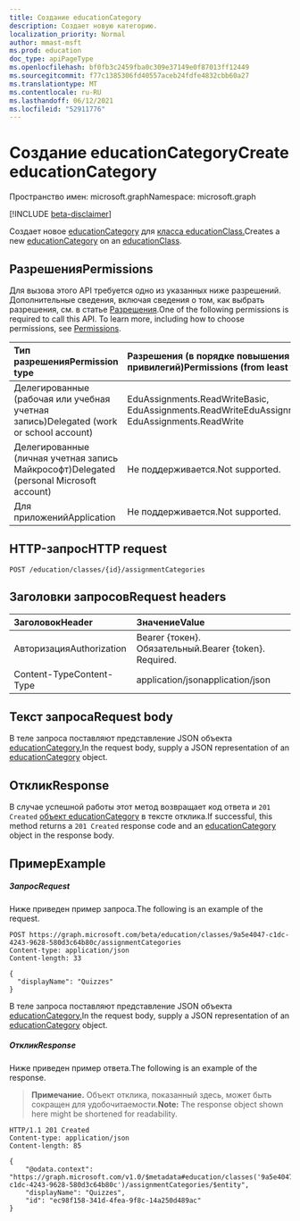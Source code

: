 ```yaml
---
title: Создание educationCategory
description: Создает новую категорию.
localization_priority: Normal
author: mmast-msft
ms.prod: education
doc_type: apiPageType
ms.openlocfilehash: bf0fb3c2459fba0c309e37149e0f87013ff12449
ms.sourcegitcommit: f77c1385306fd40557aceb24fdfe4832cbb60a27
ms.translationtype: MT
ms.contentlocale: ru-RU
ms.lasthandoff: 06/12/2021
ms.locfileid: "52911776"
---
```

# <a name="create-educationcategory"></a><span data-ttu-id="e207b-103">Создание educationCategory</span><span class="sxs-lookup"><span data-stu-id="e207b-103">Create educationCategory</span></span>

<span data-ttu-id="e207b-104">Пространство имен: microsoft.graph</span><span class="sxs-lookup"><span data-stu-id="e207b-104">Namespace: microsoft.graph</span></span>

[!INCLUDE [beta-disclaimer](../../includes/beta-disclaimer.md)]

<span data-ttu-id="e207b-105">Создает новое [educationCategory](../resources/educationcategory.md) для [класса educationClass.](../resources/educationclass.md)</span><span class="sxs-lookup"><span data-stu-id="e207b-105">Creates a new [educationCategory](../resources/educationcategory.md) on an [educationClass](../resources/educationclass.md).</span></span>

## <a name="permissions"></a><span data-ttu-id="e207b-106">Разрешения</span><span class="sxs-lookup"><span data-stu-id="e207b-106">Permissions</span></span>
<span data-ttu-id="e207b-p101">Для вызова этого API требуется одно из указанных ниже разрешений. Дополнительные сведения, включая сведения о том, как выбрать разрешения, см. в статье [Разрешения](/graph/permissions-reference).</span><span class="sxs-lookup"><span data-stu-id="e207b-p101">One of the following permissions is required to call this API. To learn more, including how to choose permissions, see [Permissions](/graph/permissions-reference).</span></span>

|<span data-ttu-id="e207b-109">Тип разрешения</span><span class="sxs-lookup"><span data-stu-id="e207b-109">Permission type</span></span>      | <span data-ttu-id="e207b-110">Разрешения (в порядке повышения привилегий)</span><span class="sxs-lookup"><span data-stu-id="e207b-110">Permissions (from least to most privileged)</span></span>              |
|:--------------------|:---------------------------------------------------------|
|<span data-ttu-id="e207b-111">Делегированные (рабочая или учебная учетная запись)</span><span class="sxs-lookup"><span data-stu-id="e207b-111">Delegated (work or school account)</span></span> |  <span data-ttu-id="e207b-112">EduAssignments.ReadWriteBasic, EduAssignments.ReadWrite</span><span class="sxs-lookup"><span data-stu-id="e207b-112">EduAssignments.ReadWriteBasic, EduAssignments.ReadWrite</span></span>  |
|<span data-ttu-id="e207b-113">Делегированные (личная учетная запись Майкрософт)</span><span class="sxs-lookup"><span data-stu-id="e207b-113">Delegated (personal Microsoft account)</span></span> |  <span data-ttu-id="e207b-114">Не поддерживается.</span><span class="sxs-lookup"><span data-stu-id="e207b-114">Not supported.</span></span>  |
|<span data-ttu-id="e207b-115">Для приложений</span><span class="sxs-lookup"><span data-stu-id="e207b-115">Application</span></span> | <span data-ttu-id="e207b-116">Не поддерживается.</span><span class="sxs-lookup"><span data-stu-id="e207b-116">Not supported.</span></span> | 

## <a name="http-request"></a><span data-ttu-id="e207b-117">HTTP-запрос</span><span class="sxs-lookup"><span data-stu-id="e207b-117">HTTP request</span></span>
<!-- { "blockType": "ignored" } -->
```http
POST /education/classes/{id}/assignmentCategories

```
## <a name="request-headers"></a><span data-ttu-id="e207b-118">Заголовки запросов</span><span class="sxs-lookup"><span data-stu-id="e207b-118">Request headers</span></span>
| <span data-ttu-id="e207b-119">Заголовок</span><span class="sxs-lookup"><span data-stu-id="e207b-119">Header</span></span>       | <span data-ttu-id="e207b-120">Значение</span><span class="sxs-lookup"><span data-stu-id="e207b-120">Value</span></span> |
|:---------------|:--------|
| <span data-ttu-id="e207b-121">Авторизация</span><span class="sxs-lookup"><span data-stu-id="e207b-121">Authorization</span></span>  | <span data-ttu-id="e207b-p102">Bearer {токен}. Обязательный.</span><span class="sxs-lookup"><span data-stu-id="e207b-p102">Bearer {token}. Required.</span></span>  |
| <span data-ttu-id="e207b-124">Content-Type</span><span class="sxs-lookup"><span data-stu-id="e207b-124">Content-Type</span></span>  | <span data-ttu-id="e207b-125">application/json</span><span class="sxs-lookup"><span data-stu-id="e207b-125">application/json</span></span>  |

## <a name="request-body"></a><span data-ttu-id="e207b-126">Текст запроса</span><span class="sxs-lookup"><span data-stu-id="e207b-126">Request body</span></span>
<span data-ttu-id="e207b-127">В теле запроса поставляют представление JSON объекта [educationCategory.](../resources/educationcategory.md)</span><span class="sxs-lookup"><span data-stu-id="e207b-127">In the request body, supply a JSON representation of an [educationCategory](../resources/educationcategory.md) object.</span></span>


## <a name="response"></a><span data-ttu-id="e207b-128">Отклик</span><span class="sxs-lookup"><span data-stu-id="e207b-128">Response</span></span>
<span data-ttu-id="e207b-129">В случае успешной работы этот метод возвращает код ответа и `201 Created` [объект educationCategory](../resources/educationcategory.md) в тексте отклика.</span><span class="sxs-lookup"><span data-stu-id="e207b-129">If successful, this method returns a `201 Created` response code and an [educationCategory](../resources/educationcategory.md) object in the response body.</span></span>

## <a name="example"></a><span data-ttu-id="e207b-130">Пример</span><span class="sxs-lookup"><span data-stu-id="e207b-130">Example</span></span>
##### <a name="request"></a><span data-ttu-id="e207b-131">Запрос</span><span class="sxs-lookup"><span data-stu-id="e207b-131">Request</span></span>
<span data-ttu-id="e207b-132">Ниже приведен пример запроса.</span><span class="sxs-lookup"><span data-stu-id="e207b-132">The following is an example of the request.</span></span>
<!-- {
  "blockType": "request",
  "sampleKeys": ["9a5e4047-c1dc-4243-9628-580d3c64b80c"],
  "name": "create_educationcategory_from_educationclass"
}-->
```http
POST https://graph.microsoft.com/beta/education/classes/9a5e4047-c1dc-4243-9628-580d3c64b80c/assignmentCategories
Content-type: application/json
Content-length: 33

{ 
  "displayName": "Quizzes"
}
```
<span data-ttu-id="e207b-133">В теле запроса поставляют представление JSON объекта [educationCategory.](../resources/educationcategory.md)</span><span class="sxs-lookup"><span data-stu-id="e207b-133">In the request body, supply a JSON representation of an [educationCategory](../resources/educationcategory.md) object.</span></span>

##### <a name="response"></a><span data-ttu-id="e207b-134">Отклик</span><span class="sxs-lookup"><span data-stu-id="e207b-134">Response</span></span>
<span data-ttu-id="e207b-135">Ниже приведен пример ответа.</span><span class="sxs-lookup"><span data-stu-id="e207b-135">The following is an example of the response.</span></span> 

><span data-ttu-id="e207b-136">**Примечание.** Объект отклика, показанный здесь, может быть сокращен для удобочитаемости.</span><span class="sxs-lookup"><span data-stu-id="e207b-136">**Note:** The response object shown here might be shortened for readability.</span></span>

<!-- {
  "blockType": "response",
  "truncated": true,
  "@odata.type": "microsoft.graph.educationCategory"
} -->
```http
HTTP/1.1 201 Created
Content-type: application/json
Content-length: 85

{
    "@odata.context": "https://graph.microsoft.com/v1.0/$metadata#education/classes('9a5e4047-c1dc-4243-9628-580d3c64b80c')/assignmentCategories/$entity",
    "displayName": "Quizzes",
    "id": "ec98f158-341d-4fea-9f8c-14a250d489ac"
}
```

<!-- uuid: 8fcb5dbc-d5aa-4681-8e31-b001d5168d79
2015-10-25 14:57:30 UTC -->
<!--
{
  "type": "#page.annotation",
  "description": "Create educationCategory",
  "keywords": "",
  "section": "documentation",
  "tocPath": "",
  "suppressions": []
}
-->


